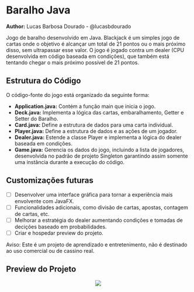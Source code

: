 # Baralho Java

**Author:** Lucas Barbosa Dourado - @lucasbdourado

Jogo de baralho desenvolvido em Java. Blackjack é um simples jogo de cartas onde o objetivo é alcançar um total de 21 pontos ou o mais próximo disso, sem ultrapassar esse valor. O jogo é jogado contra um dealer (CPU desenvolvida em código baseada em condições), que também está tentando chegar o mais próximo possível de 21 pontos.

## Estrutura do Código

O código-fonte do jogo está organizado da seguinte forma:

+ **Application.java:** Contém a função main que inicia o jogo.
+ **Deck.java:** Implementa a lógica das cartas, embaralhamento, Getter e Setter do Baralho.
+ **Card.java:** Define a estrutura de dados para uma carta individual.
+ **Player.java:** Define a estrutura de dados e as ações de um jogador.
+ **Dealer.java:** Estende a classe Player e implementa a lógica do dealer baseada em condições.
+ **Game.java:** Gerencia os dados do jogo, incluindo a lista de jogadores, desenvolvida no padrão de projeto Singleton garantindo assim somente uma instância durante a execução do código.

## Customizações futuras
- [ ] Desenvolver uma interface gráfica para tornar a experiência mais envolvente com JavaFX.
- [ ] Funcionalidades adicionais, como divisão de cartas, apostas, contagem de cartas, etc.
- [ ] Melhorar a estratégia do dealer aumentando condições e tomadas de decições baseado em probabilidades.
- [ ] Criar e hospedar preview do projeto.

Aviso: Este é um projeto de aprendizado e entretenimento, não é destinado ao uso comercial ou de cassino real.

## Preview do Projeto
<center><img src="https://github.com/lucasbdourado/Baralho-Java/assets/44330434/c72ef582-5ff3-4c40-9f04-4bbc9c00dd7b"></center>
